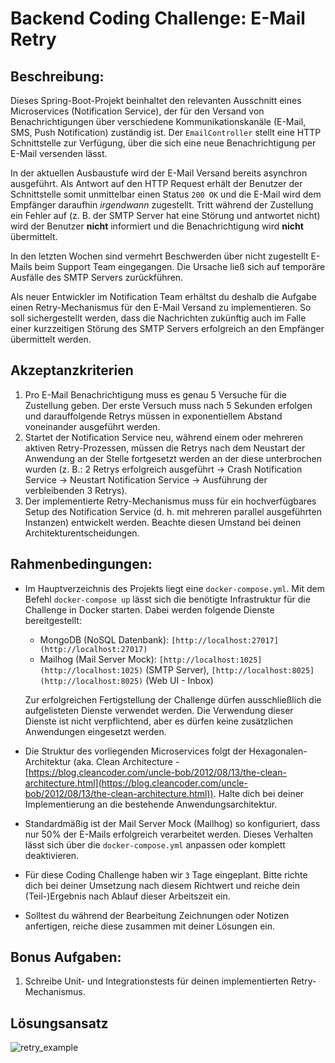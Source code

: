 # Backend Coding Challenge: E-Mail Retry

## Beschreibung:

Dieses Spring-Boot-Projekt beinhaltet den relevanten Ausschnitt eines Microservices (Notification Service), der für den Versand von Benachrichtigungen über verschiedene Kommunikationskanäle (E-Mail, SMS, Push Notification) zuständig ist. Der `EmailController` stellt eine HTTP Schnittstelle zur Verfügung, über die sich eine neue Benachrichtigung per E-Mail versenden lässt.

In der aktuellen Ausbaustufe wird der E-Mail Versand bereits asynchron ausgeführt. Als Antwort auf den HTTP Request erhält der Benutzer der Schnittstelle somit unmittelbar einen Status `200 OK` und die E-Mail wird dem Empfänger daraufhin *irgendwann* zugestellt. Tritt während der Zustellung ein Fehler auf (z. B. der SMTP Server hat eine Störung und antwortet nicht) wird der Benutzer **nicht** informiert und die Benachrichtigung wird **nicht** übermittelt. 

In den letzten Wochen sind vermehrt Beschwerden über nicht zugestellt E-Mails beim Support Team eingegangen. Die Ursache ließ sich auf temporäre Ausfälle des SMTP Servers zurückführen.

Als neuer Entwickler im Notification Team erhältst du deshalb die Aufgabe einen Retry-Mechanismus für den E-Mail Versand zu implementieren. So soll sichergestellt werden, dass die Nachrichten zukünftig auch im Falle einer kurzzeitigen Störung des SMTP Servers erfolgreich an den Empfänger übermittelt werden.

## Akzeptanzkriterien

1. Pro E-Mail Benachrichtigung muss es genau 5 Versuche für die Zustellung geben. Der erste Versuch muss nach 5 Sekunden erfolgen und darauffolgende Retrys müssen in exponentiellem Abstand voneinander ausgeführt werden.
2. Startet der Notification Service neu, während einem oder mehreren aktiven Retry-Prozessen, müssen die Retrys nach dem Neustart der Anwendung an der Stelle fortgesetzt werden an der diese unterbrochen wurden (z. B.: 2 Retrys erfolgreich ausgeführt → Crash Notification Service → Neustart Notification Service → Ausführung der verbleibenden 3 Retrys).
3. Der implementierte Retry-Mechanismus muss für ein hochverfügbares Setup des Notification Service (d. h. mit mehreren parallel ausgeführten Instanzen) entwickelt werden. Beachte diesen Umstand bei deinen Architekturentscheidungen.

## Rahmenbedingungen:

- Im Hauptverzeichnis des Projekts liegt eine `docker-compose.yml`. Mit dem Befehl `docker-compose up` lässt sich die benötigte Infrastruktur für die Challenge in Docker starten. 
Dabei werden folgende Dienste bereitgestellt:
    - MongoDB (NoSQL Datenbank): `[http://localhost:27017](http://localhost:27017)`
    - Mailhog (Mail Server Mock): `[http://localhost:1025](http://localhost:1025)` (SMTP Server), `[http://localhost:8025](http://localhost:8025)` (Web UI - Inbox)

    Zur erfolgreichen Fertigstellung der Challenge dürfen ausschließlich die aufgelisteten Dienste verwendet werden. Die Verwendung dieser Dienste ist nicht verpflichtend, aber es dürfen keine zusätzlichen Anwendungen eingesetzt werden.

- Die Struktur des vorliegenden Microservices folgt der Hexagonalen-Architektur (aka. Clean Architecture - [https://blog.cleancoder.com/uncle-bob/2012/08/13/the-clean-architecture.html](https://blog.cleancoder.com/uncle-bob/2012/08/13/the-clean-architecture.html)). Halte dich bei deiner Implementierung an die bestehende Anwendungsarchitektur.
- Standardmäßig ist der Mail Server Mock (Mailhog) so konfiguriert, dass nur 50% der E-Mails erfolgreich verarbeitet werden. Dieses Verhalten lässt sich über die `docker-compose.yml` anpassen oder komplett deaktivieren.
- Für diese Coding Challenge haben wir `3` Tage eingeplant. Bitte richte dich bei deiner Umsetzung nach diesem Richtwert und reiche dein (Teil-)Ergebnis nach Ablauf dieser Arbeitszeit ein.
- Solltest du während der Bearbeitung Zeichnungen oder Notizen anfertigen, reiche diese zusammen mit deiner Lösungen ein.

## Bonus Aufgaben:

1. Schreibe Unit- und Integrationstests für deinen implementierten Retry-Mechanismus.

## Lösungsansatz

![retry_example](retry_example.jpg?raw=true "Lösungsansatz")
